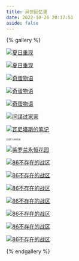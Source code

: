 ```yaml
---
title: 异世回忆录
date: 2022-10-26 20:17:51
aside: false
---
```


{% gallery %}

[![夏日重现](https://s1.ax1x.com/2022/11/02/xHNASS.md.png)](https://imgse.com/i/xHNASS)

[![夏日重现](https://s1.ax1x.com/2022/11/02/xHNs6e.md.png)](https://imgse.com/i/xHNs6e)

[<img src="https://s1.ax1x.com/2022/11/02/xHNxpT.md.png" alt="奇蛋物语"  />](https://imgse.com/i/xHNxpT)

[![奇蛋物语](https://s1.ax1x.com/2022/11/02/xHUScF.md.png)](https://imgse.com/i/xHUScF)

[![奇蛋物语](https://s1.ax1x.com/2022/11/02/xHUCnJ.png)](https://imgse.com/i/xHUCnJ)

[![间谍过家家](https://s1.ax1x.com/2022/11/02/xHUEh6.png)](https://imgse.com/i/xHUEh6)

[![瓦尼塔斯的笔记](https://s1.ax1x.com/2022/11/02/xHUmcD.png)](https://imgse.com/i/xHUmcD)

[<img src="https://s1.ax1x.com/2022/11/02/xHUQHA.png" alt="紫罗兰永恒花园" style="zoom: 33%;" />](https://imgse.com/i/xHUQHA)

[![紫罗兰永恒花园](https://s1.ax1x.com/2022/11/02/xHU3Nt.png)](https://imgse.com/i/xHU3Nt)

[![86不存在的战区](https://s1.ax1x.com/2022/11/02/xHdZOe.md.png)](https://imgse.com/i/xHdZOe)

[![86不存在的战区](https://s1.ax1x.com/2022/11/02/xHdnwd.png)](https://imgse.com/i/xHdnwd)

[![86不存在的战区](https://s1.ax1x.com/2022/11/02/xHdMFI.png)](https://imgse.com/i/xHdMFI)

[![86不存在的战区](https://s1.ax1x.com/2022/11/02/xHd8l8.md.png)](https://imgse.com/i/xHd8l8)

[![86不存在的战区](https://s1.ax1x.com/2022/11/02/xHds6U.png)](https://imgse.com/i/xHds6U)

[![86不存在的战区](https://s1.ax1x.com/2022/11/02/xHdg0J.png)](https://imgse.com/i/xHdg0J)

[![86不存在的战区](https://s1.ax1x.com/2022/11/02/xHwkAs.png)](https://imgse.com/i/xHwkAs)

{% endgallery %}